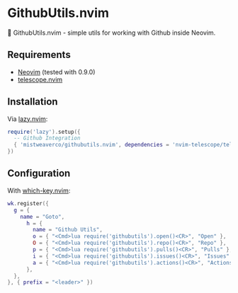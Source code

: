 GithubUtils.nvim
================

🐙 GithubUtils.nvim - simple utils for working with Github inside Neovim.

## Requirements

- [Neovim](https://github.com/neovim/neovim) (tested with 0.9.0)
- [telescope.nvim](https://github.com/nvim-telescope/telescope.nvim)

## Installation

Via [lazy.nvim](https://github.com/folke/lazy.nvim):

```lua
require('lazy').setup({
  -- Github Integration
  { 'mistweaverco/githubutils.nvim', dependencies = 'nvim-telescope/telescope.nvim' },
})
```

## Configuration

With [which-key.nvim](https://github.com/folke/which-key.nvim):

```lua
wk.register({
  g = {
    name = "Goto",
      h = {
        name = "Github Utils",
        o = { "<Cmd>lua require('githubutils').open()<CR>", "Open" },
        O = { "<Cmd>lua require('githubutils').repo()<CR>", "Repo" },
        p = { "<Cmd>lua require('githubutils').pulls()<CR>", "Pulls" },
        i = { "<Cmd>lua require('githubutils').issues()<CR>", "Issues" },
        a = { "<Cmd>lua require('githubutils').actions()<CR>", "Actions" },
      },
  },
}, { prefix = "<leader>" })
```

